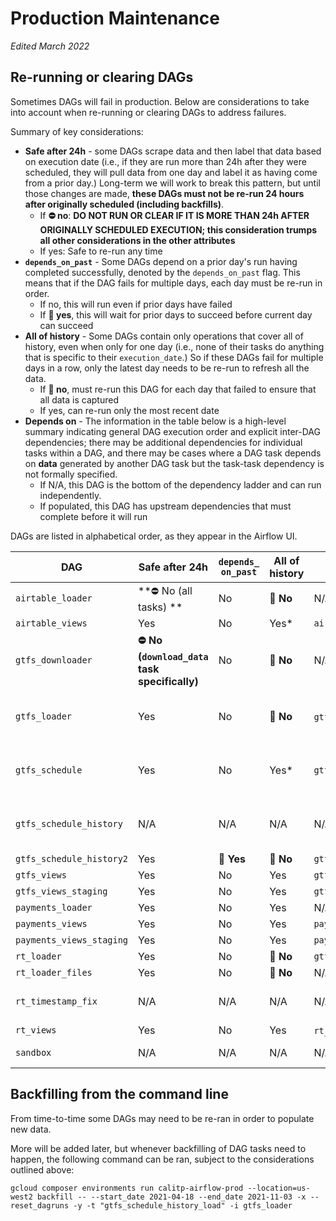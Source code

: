 # Production Maintenance

_Edited March 2022_

## Re-running or clearing DAGs

Sometimes DAGs will fail in production. Below are considerations to take into account when re-running or clearing DAGs to address failures.

Summary of key considerations:
* **Safe after 24h** - some DAGs scrape data and then label that data based on execution date (i.e., if they are run more than 24h after they were scheduled, they will pull data from one day and label it as having come from a prior day.) Long-term we will work to break this pattern, but until those changes are made, **these DAGs must not be re-run 24 hours after originally scheduled (including backfills)**.
    * If **⛔ no**: **DO NOT RUN OR CLEAR IF IT IS MORE THAN 24h AFTER ORIGINALLY SCHEDULED EXECUTION; this consideration trumps all other considerations in the other attributes**
    * If yes: Safe to re-run any time
* **`depends_on_past`** - Some DAGs depend on a prior day's run having completed successfully, denoted by the `depends_on_past` flag. This means that if the DAG fails for multiple days, each day must be re-run in order.
    * If no, this will run even if prior days have failed
    * If **📆 yes**, this will wait for prior days to succeed before current day can succeed
* **All of history** - Some DAGs contain only operations that cover all of history, even when only for one day (i.e., none of their tasks do anything that is specific to their `execution_date`.) So if these DAGs fail for multiple days in a row, only the latest day needs to be re-run to refresh all the data.
    * If **🔂 no**, must re-run this DAG for each day that failed to ensure that all data is captured
    * If yes, can re-run only the most recent date
* **Depends on** - The information in the table below is a high-level summary indicating general DAG execution order and explicit inter-DAG dependencies; there may be additional dependencies for individual tasks within a DAG, and there may be cases where a DAG task depends on **data** generated by another DAG task but the task-task dependency is not formally specified.
    * If N/A, this DAG is the bottom of the dependency ladder and can run independently.
    * If populated, this DAG has upstream dependencies that must complete before it will run


DAGs are listed in alphabetical order, as they appear in the Airflow UI.

| DAG | Safe after 24h | `depends_ on_past` | All of history | Depends on | Notes |
| --- | --- | --- | --- | --- | --- |
`airtable_loader` | **⛔ No (all tasks) ** | No | **🔂 No** | N/A | |
`airtable_views` | Yes | No | Yes* | `airtable_loader` | Latest-only data |
`gtfs_downloader` | **⛔ No (`download_data` task specifically)** | No | **🔂 No** | N/A | |
`gtfs_loader` | Yes | No | **🔂 No** | `gtfs_downloader`* | Technically also depends on `gtfs_schedule_history`, not usually an issue |
`gtfs_schedule` | Yes | No | Yes* | `gtfs_views_staging` | Latest-only data (but depends on `gtfs_views_staging` for data cleaning) |
`gtfs_schedule_history` | N/A | N/A | N/A | N/A | Once-only (defines external tables); does not generally need to be re-run |
`gtfs_schedule_history2` | Yes | **📆 Yes** | **🔂 No** | `gtfs_loader` | |
`gtfs_views` | Yes | No | Yes | `gtfs_views_staging` | |
`gtfs_views_staging` | Yes | No | Yes | `gtfs_schedule_history2` | |
`payments_loader` | Yes | No | Yes | N/A | |
`payments_views` | Yes | No | Yes | `payments_views_staging`| |
`payments_views_staging` | Yes | No | Yes | `payments_loader` | |
`rt_loader` | Yes | No | **🔂 No** | `gtfs_loader` | |
`rt_loader_files` | Yes | No | **🔂 No** | N/A | |
`rt_timestamp_fix` | N/A | N/A | N/A | N/A | DAG is deprecated but still appears in Airflow UI |
`rt_views` | Yes | No | Yes | `rt_loader`, `gtfs_views` | |
`sandbox` | N/A | N/A | N/A | N/A | Testing only; does not need to be re-run |

## Backfilling from the command line

From time-to-time some DAGs may need to be re-ran in order to populate new data.

More will be added later, but whenever backfilling of DAG tasks need to happen, the following command can be ran, subject to the considerations outlined above:

```shell
gcloud composer environments run calitp-airflow-prod --location=us-west2 backfill -- --start_date 2021-04-18 --end_date 2021-11-03 -x --reset_dagruns -y -t "gtfs_schedule_history_load" -i gtfs_loader
```

